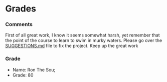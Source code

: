 # Grades

### Comments

First of all great work, I know it seems somewhat harsh, yet remember that the point of the course to learn to swim in murky waters. Please go over the [SUGGESTIONS.md](./SUGGESTIONS.md) file to fix the project.
Keep up the great work

### Grade

- Name: Ron The Sou;
- Grade: 80

